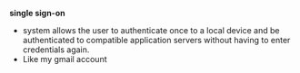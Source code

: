 **single sign-on**
- system allows the user to authenticate once to a local device and be authenticated to compatible application servers without having to enter credentials again.
- Like my gmail account
